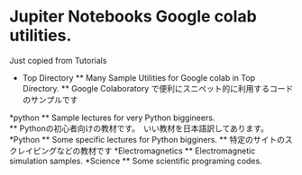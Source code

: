 # Jupiter Notebooks Google colab utilities.
Just copied from Tutorials

* Top Directory
** Many Sample Utilities for Google colab in Top Directory.
** Google Colaboratory で便利にスニペット的に利用するコードのサンプルです

*python
** Sample lectures for very Python biggineers.  
** Pythonの初心者向けの教材です。　いい教材を日本語訳してあります。
*Python
**  Some specific lectures for Python bigginers.
** 特定のサイトのスクレイピングなどの教材です
*Electromagnetics
** Electromagnetic simulation samples.
*Science
** Some scientific programing codes.

